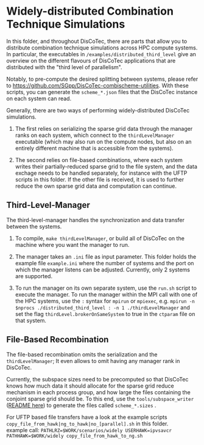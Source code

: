 # Widely-distributed Combination Technique Simulations

In this folder, and throughout DisCoTec, there are parts that allow you to
distribute combination technique simulations across HPC compute systems.
In particular, the executables in `/examples/distributed_third_level` give an
overview on the different flavours of DisCoTec applications that are distributed
with the "third level of parallelism".

Notably, to pre-compute the desired splitting between systems, please refer to <https://github.com/SGpp/DisCoTec-combischeme-utilities>.
With these scripts, you can generate the `scheme_*.json` files that the DisCoTec
instance on each system can read.

Generally, there are two ways of performing widely-distributed DisCoTec simulations.

1. The first relies on serializing the sparse grid data through the manager ranks
   on each system, which connect to the `thirdLevelManager` executable (which
   may also run on the compute nodes, but also on an entirely different machine
   that is accessible from the systems).

2. The second relies on file-based combinations, where each system writes their
   partially-reduced sparse grid to the file system, and the data exchage needs
   to be handled separately, for instance with the UFTP scripts in this folder.
   If the other file is received, it is used to further reduce the own sparse grid
   data and computation can continue.

## Third-Level-Manager

The third-level-manager handles the synchronization and data transfer between
the systems.

1. To compile, `make thirdLevelManager`, or build all of DisCoTec on the machine
   where you want the manager to run.

2. The manager takes an `.ini` file as input parameter.
   This folder holds the example file `example.ini` where the number of systems and
   the port on which the manager listens can be adjusted.
   Currently, only 2 systems are supported.

3. To run the manager on its own separate system, use the `run.sh` script to
   execute the manager.
   To run the manager within the MPI call with one of the HPC systems,
   use the `:` syntax for `mpirun` or `mpiexec`, e.g.
   `mpirun -n $nprocs ./distributed_third_level : -n 1 ./thirdLevelManager`
   and set the flag `thirdLevel.brokerOnSameSystem` to true in the `ctparam`
   file on that system.

## File-Based Recombination

The file-based recombination omits the serialization and the `thirdLevelManager`;
It even allows to omit having any manager rank in DisCoTec.

Currently, the subspace sizes need to be precomputed so that DisCoTec knows how
much data it should allocate for the sparse grid reduce mechanism in each process
group, and how large the files containing the conjoint sparse grid should be.
To this end, use the `tools/subspace_writer` ([README here](/tools/subspace_writer/README.md))
to generate the files called `scheme_*.sizes` .

For UFTP based file transfers have a look at the example scripts
`copy_file_from_hawk|ng_to_hawk|no_[parallel].sh` in this folder.  
example call:
`PATHLRZ=$WORK/scenarios/widely USERHAWK=ipvsavcr PATHHAWK=$WORK/widely copy_file_from_hawk_to_ng.sh`
